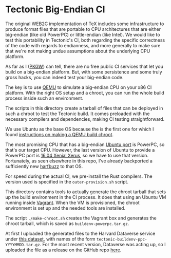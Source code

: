 # Tectonic Big-Endian CI

The original WEB2C implementation of TeX includes some infrastructure to
produce format files that are portable to CPU architectures that are either
big-endian (like old PowerPC) or little-endian (like Intel). We would like to
test this portability in Tectonic's CI, both regarding the specific
correctness of the code with regards to endianness, and more generally to make
sure that we're not making undue assumptions about the underlying CPU
platform.

As far as I ([PKGW](https://github.com/pkgw/)) can tell, there are no free
public CI services that let you build on a big-endian platform. But, with some
persistence and some truly gross hacks, you can indeed test your big-endian
code.

The key is to use [QEMU](https://www.qemu.org/) to simulate a big-endian CPU
on your x86 CI platform. With the right OS setup and a chroot, you can run the
whole build process inside such an environment.

The scripts in this directory create a tarball of files that can be deployed
in such a chroot to test the Tectonic build. It comes preloaded with the
necessary compilers and dependencies, making CI testing straightforward.

We use Ubuntu as the base OS because the is the first one for which I found
[instructions on making a QEMU build chroot](https://www.tomaz.me/2013/12/02/running-travis-ci-tests-on-arm.html).

The most promising CPU that has a big-endian
[Ubuntu port](http://ports.ubuntu.com/) is PowerPC, so that's our target CPU.
However, the last version of Ubuntu to provide a PowerPC port is
[16.04 Xenial Xerus](http://releases.ubuntu.com/16.04/), so we have to use
that version. Fortunately, as seen elsewhere in this repo, I’ve already
backported a sufficiently new
[harfbuzz](https://www.freedesktop.org/wiki/Software/HarfBuzz/) to that OS.

For speed during the actual CI, we pre-install the Rust compilers. The
version used is specified in the `outer-provision.sh` script.

This directory contains tools to actually generate the chroot tarball that
sets up the build environment in the CI process. It does that using an Ubuntu
VM running inside [Vagrant](https://www.vagrantup.com/). When the VM is provisioned,
the chroot environment is set up and the needed tools are installed.

The script `./make-chroot.sh` creates the Vagrant box and generates the chroot
tarball, which is saved as `buildenv-powerpc.tar.gz`.

At first I uploaded the generated files to the Harvard Dataverse service under
[this dataset](https://doi.org/10.7910/DVN/VM4ZZ3), with names of the form
`tectonic-buildenv-ppc-YYYYMMDD.tar.gz`. For the most recent version,
Dataverse was acting up, so I uploaded the file as a release on the GitHub
repo
[here](https://github.com/tectonic-typesetting/tectonic-ci-support/releases/tag/production).

